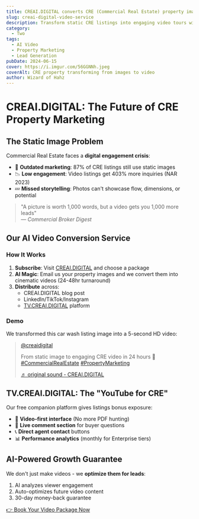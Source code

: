 ```yaml
---
title: CREAI.DIGITAL converts CRE (Commercial Real Estate) property images to video as a paid service
slug: creai-digital-video-service
description: Transform static CRE listings into engaging video tours with AI-powered conversion and distribution
category:
  - Two
tags:
  - AI Video
  - Property Marketing
  - Lead Generation
pubDate: 2024-06-15
cover: https://i.imgur.com/56GGNNh.jpeg
coverAlt: CRE property transforming from images to video
author: Wizard of Hahz
---
```


# CREAI.DIGITAL: The Future of CRE Property Marketing

## The Static Image Problem

Commercial Real Estate faces a **digital engagement crisis**:

- 📸 **Outdated marketing**: 87% of CRE listings still use static images
- 📉 **Low engagement**: Video listings get 403% more inquiries (NAR 2023)
- 💤 **Missed storytelling**: Photos can't showcase flow, dimensions, or potential

> "A picture is worth 1,000 words, but a video gets you 1,000 more leads"  
> — _Commercial Broker Digest_

## Our AI Video Conversion Service

### How It Works
1. **Subscribe**: Visit [CREAI.DIGITAL](https://creai.digital) and choose a package
2. **AI Magic**: Email us your property images and we convert them into cinematic videos (24-48hr turnaround)
3. **Distribute** across:
   - CREAI.DIGITAL blog post
   - LinkedIn/TikTok/Instagram
   - [TV.CREAI.DIGITAL](https://tv.creai.digital) platform

### Demo
We transformed this car wash listing image into a 5-second HD video:

<blockquote class="tiktok-embed" cite="https://www.tiktok.com/@creaidigital/video/7496662638932299038" data-video-id="7496662638932299038" style="max-width: 605px;min-width: 325px;" > <section> <a target="_blank" title="@creaidigital" href="https://www.tiktok.com/@creaidigital">@creaidigital</a> <p>From static image to engaging CRE video in 24 hours 🚀 <a title="commercialrealestate" target="_blank" href="https://www.tiktok.com/tag/commercialrealestate">#CommercialRealEstate</a> <a title="propertmarketing" target="_blank" href="https://www.tiktok.com/tag/propertmarketing">#PropertyMarketing</a></p> <a target="_blank" title="♬ original sound - CREAI.DIGITAL" href="https://www.tiktok.com/music/original-sound-7496662698374867758">♬ original sound - CREAI.DIGITAL</a> </section> </blockquote> <script async src="https://www.tiktok.com/embed.js"></script>


## TV.CREAI.DIGITAL: The "YouTube for CRE"

Our free companion platform gives listings bonus exposure:

- 🎥 **Video-first interface** (No more PDF hunting)
- 💬 **Live comment section** for buyer questions
- 📞 **Direct agent contact** buttons
- 📊 **Performance analytics** (monthly for Enterprise tiers)

## AI-Powered Growth Guarantee

We don't just make videos - we **optimize them for leads**:

1. AI analyzes viewer engagement
2. Auto-optimizes future video content
3. 30-day money-back guarantee

[👉 Book Your Video Package Now](https://creai.digital)